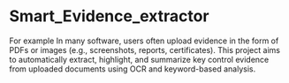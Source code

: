 # Smart_Evidence_extractor
For example In many software, users often upload evidence in the form of PDFs or images (e.g., screenshots, reports, certificates). This project aims to automatically extract, highlight, and summarize key control evidence from uploaded documents using OCR and keyword-based analysis.
